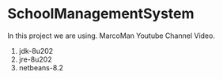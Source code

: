 # SchoolManagementSystem
In this project we are using.
MarcoMan Youtube Channel Video.
1) jdk-8u202
2) jre-8u202
3) netbeans-8.2
